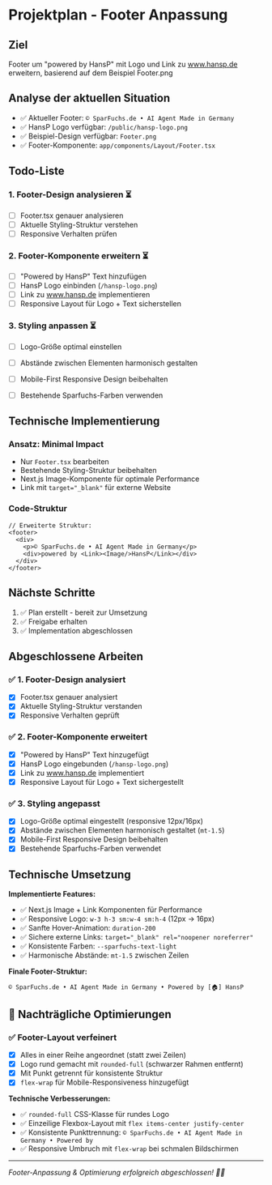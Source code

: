 # Projektplan - Footer Anpassung

## Ziel
Footer um "powered by HansP" mit Logo und Link zu www.hansp.de erweitern, basierend auf dem Beispiel Footer.png

## Analyse der aktuellen Situation
- ✅ Aktueller Footer: `© SparFuchs.de • AI Agent Made in Germany`
- ✅ HansP Logo verfügbar: `/public/hansp-logo.png`
- ✅ Beispiel-Design verfügbar: `Footer.png`
- ✅ Footer-Komponente: `app/components/Layout/Footer.tsx`

## Todo-Liste

### 1. Footer-Design analysieren ⏳
- [ ] Footer.tsx genauer analysieren
- [ ] Aktuelle Styling-Struktur verstehen
- [ ] Responsive Verhalten prüfen

### 2. Footer-Komponente erweitern ⏳
- [ ] "Powered by HansP" Text hinzufügen
- [ ] HansP Logo einbinden (`/hansp-logo.png`)
- [ ] Link zu www.hansp.de implementieren
- [ ] Responsive Layout für Logo + Text sicherstellen

### 3. Styling anpassen ⏳
- [ ] Logo-Größe optimal einstellen
- [ ] Abstände zwischen Elementen harmonisch gestalten
- [ ] Mobile-First Responsive Design beibehalten
- [ ] Bestehende Sparfuchs-Farben verwenden


## Technische Implementierung

### Ansatz: Minimal Impact
- Nur `Footer.tsx` bearbeiten
- Bestehende Styling-Struktur beibehalten
- Next.js Image-Komponente für optimale Performance
- Link mit `target="_blank"` für externe Website

### Code-Struktur
```tsx
// Erweiterte Struktur:
<footer>
  <div>
    <p>© SparFuchs.de • AI Agent Made in Germany</p>
    <div>powered by <Link><Image/>HansP</Link></div>
  </div>
</footer>
```

## Nächste Schritte
1. ✅ Plan erstellt - bereit zur Umsetzung
2. ✅ Freigabe erhalten
3. ✅ Implementation abgeschlossen

## Abgeschlossene Arbeiten

### ✅ 1. Footer-Design analysiert
- [x] Footer.tsx genauer analysiert
- [x] Aktuelle Styling-Struktur verstanden
- [x] Responsive Verhalten geprüft

### ✅ 2. Footer-Komponente erweitert  
- [x] "Powered by HansP" Text hinzugefügt
- [x] HansP Logo eingebunden (`/hansp-logo.png`)
- [x] Link zu www.hansp.de implementiert
- [x] Responsive Layout für Logo + Text sichergestellt

### ✅ 3. Styling angepasst
- [x] Logo-Größe optimal eingestellt (responsive 12px/16px)
- [x] Abstände zwischen Elementen harmonisch gestaltet (`mt-1.5`)
- [x] Mobile-First Responsive Design beibehalten
- [x] Bestehende Sparfuchs-Farben verwendet

## Technische Umsetzung

**Implementierte Features:**
- ✅ Next.js Image + Link Komponenten für Performance
- ✅ Responsive Logo: `w-3 h-3 sm:w-4 sm:h-4` (12px → 16px)
- ✅ Sanfte Hover-Animation: `duration-200`
- ✅ Sichere externe Links: `target="_blank" rel="noopener noreferrer"`
- ✅ Konsistente Farben: `--sparfuchs-text-light`
- ✅ Harmonische Abstände: `mt-1.5` zwischen Zeilen

**Finale Footer-Struktur:**
```
© SparFuchs.de • AI Agent Made in Germany • Powered by [🏠] HansP
```

## 🔄 Nachträgliche Optimierungen

### ✅ Footer-Layout verfeinert
- [x] Alles in einer Reihe angeordnet (statt zwei Zeilen)
- [x] Logo rund gemacht mit `rounded-full` (schwarzer Rahmen entfernt)
- [x] Mit Punkt getrennt für konsistente Struktur
- [x] `flex-wrap` für Mobile-Responsiveness hinzugefügt

**Technische Verbesserungen:**
- ✅ `rounded-full` CSS-Klasse für rundes Logo
- ✅ Einzeilige Flexbox-Layout mit `flex items-center justify-center`
- ✅ Konsistente Punkttrennung: `© SparFuchs.de • AI Agent Made in Germany • Powered by`
- ✅ Responsive Umbruch mit `flex-wrap` bei schmalen Bildschirmen

---
*Footer-Anpassung & Optimierung erfolgreich abgeschlossen! 🎯✨*

